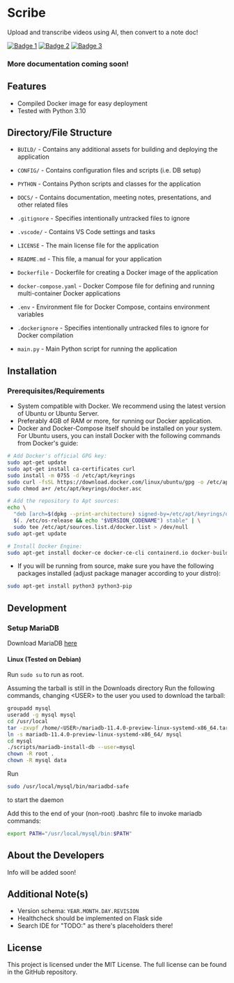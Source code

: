 <div class="row">
    <div class="column">
        <h1>Scribe</h1>
        <p>Upload and transcribe videos using AI, then convert to a note doc!</p>
        <a href="https://forthebadge.com"><img src="https://forthebadge.com/images/badges/docker-container.svg" alt="Badge 1"></a>
        <a href="https://forthebadge.com"><img src="https://forthebadge.com/images/badges/contains-tasty-spaghetti-code.svg" alt="Badge 2"></a>
        <a href="https://forthebadge.com"><img src="https://forthebadge.com/images/badges/license-mit.svg" alt="Badge 3"></a>
    </div>
</div>

### More documentation coming soon!

## Features
- Compiled Docker image for easy deployment
- Tested with Python 3.10

## Directory/File Structure
- `BUILD/` - Contains any additional assets for building and deploying the application
- `CONFIG/` - Contains configuration files and scripts (i.e. DB setup)
- `PYTHON` - Contains Python scripts and classes for the application
- `DOCS/` - Contains documentation, meeting notes, presentations, and other related files

- `.gitignore` - Specifies intentionally untracked files to ignore
- `.vscode/` - Contains VS Code settings and tasks
- `LICENSE` - The main license file for the application
- `README.md` - This file, a manual for your application

- `Dockerfile` - Dockerfile for creating a Docker image of the application
- `docker-compose.yaml` - Docker Compose file for defining and running multi-container Docker applications
- `.env` - Environment file for Docker Compose, contains environment variables
- `.dockerignore` - Specifies intentionally untracked files to ignore for Docker compilation

- `main.py` - Main Python script for running the application

## Installation
### Prerequisites/Requirements
- System compatible with Docker. We recommend using the latest version of Ubuntu or Ubuntu Server.
- Preferably 4GB of RAM or more, for running our Docker application.
- Docker and Docker-Compose itself should be installed on your system. For Ubuntu users, you can install Docker with the following commands from Docker's guide:
```bash
# Add Docker's official GPG key:
sudo apt-get update
sudo apt-get install ca-certificates curl
sudo install -m 0755 -d /etc/apt/keyrings
sudo curl -fsSL https://download.docker.com/linux/ubuntu/gpg -o /etc/apt/keyrings/docker.asc
sudo chmod a+r /etc/apt/keyrings/docker.asc

# Add the repository to Apt sources:
echo \
  "deb [arch=$(dpkg --print-architecture) signed-by=/etc/apt/keyrings/docker.asc] https://download.docker.com/linux/ubuntu \
  $(. /etc/os-release && echo "$VERSION_CODENAME") stable" | \
  sudo tee /etc/apt/sources.list.d/docker.list > /dev/null
sudo apt-get update

# Install Docker Engine:
sudo apt-get install docker-ce docker-ce-cli containerd.io docker-buildx-plugin docker-compose-plugin
```
- If you will be running from source, make sure you have the following packages installed (adjust package manager according to your distro):
```bash
sudo apt-get install python3 python3-pip
```

## Development

### Setup MariaDB
Download MariaDB [here](https://mariadb.org/download/)

#### Linux (Tested on Debian)

Run ``sudo su`` to run as root.

Assuming the tarball is still in the Downloads directory
Run the following commands, changing \<USER\> to the user you used to download the tarball:
```sh
groupadd mysql
useradd -g mysql mysql
cd /usr/local
tar -zxvpf /home/<USER>/mariadb-11.4.0-preview-linux-systemd-x86_64.tar.gz
ln -s mariadb-11.4.0-preview-linux-systemd-x86_64/ mysql
cd mysql
./scripts/mariadb-install-db --user=mysql
chown -R root .
chown -R mysql data
```
Run 
```sh
sudo /usr/local/mysql/bin/mariadbd-safe
```
to start the daemon

Add this to the end of your (non-root) .bashrc file to invoke mariadb commands:

```sh
export PATH="/usr/local/mysql/bin:$PATH"
```

## About the Developers
Info will be added soon!

## Additional Note(s)
- Version schema: `YEAR.MONTH.DAY.REVISION`
- Healthcheck should be implemented on Flask side
- Search IDE for "TODO:" as there's placeholders there!

## License
This project is licensed under the MIT License. The full license can be found in the GitHub repository.